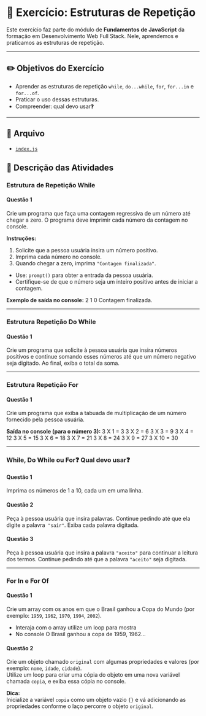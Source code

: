 # 🚀 Exercício: Estruturas de Repetição

Este exercício faz parte do módulo de **Fundamentos de JavaScript** da formação em Desenvolvimento Web Full Stack. Nele, aprendemos e praticamos as estruturas de repetição.

---

## ✏️ Objetivos do Exercício

- Aprender as estruturas de repetição `while`, `do...while`, `for`, `for...in` e `for...of`.
- Praticar o uso dessas estruturas.
- Compreender: qual devo usar❓

---

## 📂 Arquivo

- [`index.js`](./index.js)

## 📌 Descrição das Atividades

### Estrutura de Repetição While

#### Questão 1

Crie um programa que faça uma contagem regressiva de um número até chegar a zero. O programa deve imprimir cada número da contagem no console.

**Instruções:**

1. Solicite que a pessoa usuária insira um número positivo.
2. Imprima cada número no console.
3. Quando chegar a zero, imprima `"Contagem finalizada"`.

- Use: `prompt()` para obter a entrada da pessoa usuária.
- Certifique-se de que o número seja um inteiro positivo antes de iniciar a contagem.

**Exemplo de saída no console:**
2
1
0
Contagem finalizada.

---

### Estrutura Repetição Do While

#### Questão 1

Crie um programa que solicite à pessoa usuária que insira números positivos e continue somando esses números até que um número negativo seja digitado. Ao final, exiba o total da soma.

---

### Estrutura Repetição For

#### Questão 1

Crie um programa que exiba a tabuada de multiplicação de um número fornecido pela pessoa usuária.

**Saída no console (para o número 3):**
3 X 1 = 3
3 X 2 = 6
3 X 3 = 9
3 X 4 = 12
3 X 5 = 15
3 X 6 = 18
3 X 7 = 21
3 X 8 = 24
3 X 9 = 27
3 X 10 = 30

---

### While, Do While ou For❓ Qual devo usar❓

#### Questão 1

Imprima os números de 1 a 10, cada um em uma linha.

#### Questão 2

Peça à pessoa usuária que insira palavras. Continue pedindo até que ela digite a palavra` "sair"`. Exiba cada palavra digitada.

#### Questão 3

Peça à pessoa usuária que insira a palavra `"aceito"` para continuar a leitura dos termos. Continue pedindo até que a palavra `"aceito"` seja digitada.

---

### For In e For Of

#### Questão 1

Crie um array com os anos em que o Brasil ganhou a Copa do Mundo (por exemplo: `1959`, `1962`, `1970`, `1994`, `2002`).

- Interaja com o array utilize um loop para mostra
- No console O Brasil ganhou a copa de 1959, 1962...

#### Questão 2

Crie um objeto chamado `original` com algumas propriedades e valores (por exemplo: `nome`, `idade`, `cidade`).  
Utilize um loop para criar uma cópia do objeto em uma nova variável chamada `copia`, e exiba essa cópia no console.

**Dica:**  
Inicialize a variável `copia` como um objeto vazio `{}` e vá adicionando as propriedades conforme o laço percorre o objeto `original`.
